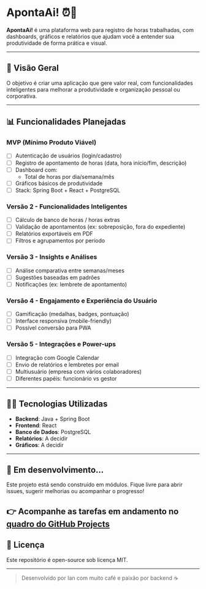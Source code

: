 # ApontaAi! ⏰️📅

**ApontaAi!** é uma plataforma web para registro de horas trabalhadas, com dashboards, gráficos e relatórios que ajudam você a entender sua produtividade de forma prática e visual.

---

## 🚀 Visão Geral
O objetivo é criar uma aplicação que gere valor real, com funcionalidades inteligentes para melhorar a produtividade e organização pessoal ou corporativa.

---

## 📊 Funcionalidades Planejadas

### MVP (Mínimo Produto Viável)
- [ ] Autenticação de usuários (login/cadastro)
- [ ] Registro de apontamento de horas (data, hora início/fim, descrição)
- [ ] Dashboard com:
  - Total de horas por dia/semana/mês
- [ ] Gráficos básicos de produtividade
- [ ] Stack: Spring Boot + React + PostgreSQL

### Versão 2 - Funcionalidades Inteligentes
- [ ] Cálculo de banco de horas / horas extras
- [ ] Validação de apontamentos (ex: sobreposição, fora do expediente)
- [ ] Relatórios exportáveis em PDF
- [ ] Filtros e agrupamentos por período

### Versão 3 - Insights e Análises
- [ ] Análise comparativa entre semanas/meses
- [ ] Sugestões baseadas em padrões
- [ ] Notificações (ex: lembrete de apontamento)

### Versão 4 - Engajamento e Experiência do Usuário
- [ ] Gamificação (medalhas, badges, pontuação)
- [ ] Interface responsiva (mobile-friendly)
- [ ] Possível conversão para PWA

### Versão 5 - Integrações e Power-ups
- [ ] Integração com Google Calendar 
- [ ] Envio de relatórios e lembretes por email
- [ ] Multiusuário (empresa com vários colaboradores)
- [ ] Diferentes papéis: funcionário vs gestor

---

## 🧑‍💻 Tecnologias Utilizadas
- **Backend**: Java + Spring Boot
- **Frontend**: React
- **Banco de Dados**: PostgreSQL
- **Relatórios**: A decidir
- **Gráficos**: A decidir

---

## 🚧 Em desenvolvimento...
Este projeto está sendo construído em módulos. Fique livre para abrir issues, sugerir melhorias ou acompanhar o progresso!

👉 Acompanhe as tarefas em andamento no [quadro do GitHub Projects](https://github.com/users/ianandriani07/projects/1)
---

## 💼 Licença
Este repositório é open-source sob licença MIT. 

---

> Desenvolvido por Ian com muito café e paixão por backend ☕️
